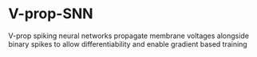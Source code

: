 # V-prop-SNN
V-prop spiking neural networks propagate membrane voltages alongside binary spikes to allow differentiability and enable gradient based training
